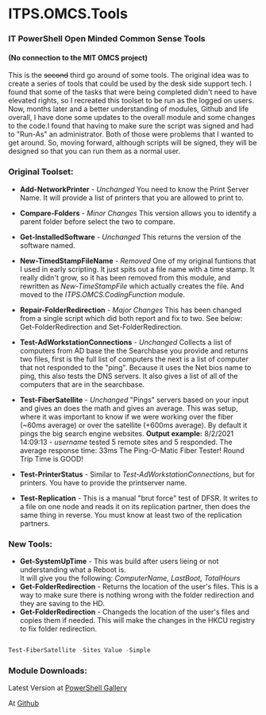 # ITPS.OMCS.Tools 
### IT PowerShell Open Minded Common Sense Tools 
#### (No connection to the MIT OMCS project) 


This is the ~~second~~ third go around of some tools.  The original idea was to create a series of tools that could be used by the desk side support tech. I found that some of the tasks that were being completed didn't need to have elevated rights, so I recreated this toolset to be run as the logged on users.  Now, months later and a better understanding of modules, Github and life overall, I have done some updates to the overall module and some changes to the code.I found that having to make sure the script was signed and had to "Run-As" an administrator.  Both of those were problems that I wanted to get around.  So, moving forward, although scripts will be signed, they will be designed so that you can run them as a normal user.   

### Original Toolset: 
* **Add-NetworkPrinter** - _Unchanged_ You need to know the Print Server Name.  It will provide a list of printers that you are allowed to print to.   
* **Compare-Folders** - _Minor Changes_ This version allows you to identify a parent folder before select the two to compare. 
* **Get-InstalledSoftware** - _Unchanged_ This returns the version of the software named. 
* **New-TimedStampFileName** - _Removed_ One of my original funtions that I used in early scripting.  It just spits out a file name with a time stamp. It really didn't grow, so it has been removed from this module, and rewritten as _New-TimeStampFile_ which actually creates the file.  And moved to the _ITPS.OMCS.CodingFunction_ module.  
* **Repair-FolderRedirection** - _Major Changes_ This has been changed from a single script which did both report and fix to two.  See below: Get-FolderRedirection and Set-FolderRedirection. 
* **Test-AdWorkstationConnections** - _Unchanged_ Collects a list of computers from AD base the the Searchbase you provide and returns two files, first is the full list of computers the next is a list of computer that not responded to the "ping".  Because it uses the Net bios name to ping, this also tests the DNS servers.  It also gives a list of all of the computers that are in the searchbase. 
* **Test-FiberSatellite** - _Unchanged_ "Pings" servers based on your input and gives an does the math and gives an average.  This was setup, where it was important to know if we were working over the fiber (~60ms average) or over the satellite (+600ms average). By default it pings the big search engine websites. 
**Output example:**
         8/2/2021 14:09:13 - _username_ tested 5 remote sites and 5 responded. The average response time: 33ms
         The Ping-O-Matic Fiber Tester!
         Round Trip Time is GOOD!

* **Test-PrinterStatus** - Similar to _Test-AdWorkstationConnections_, but for printers. You have to provide the printserver name.  
* **Test-Replication** - This is a manual "brut force" test of DFSR.  It writes to a file on one node and reads it on its replication partner, then does the same thing in reverse.  You must know at least two of the replication partners. 

### New Tools:
* **Get-SystemUpTime** - This was build after users lieing or not understanding what a Reboot is.  
        It will give you the following: _ComputerName, LastBoot, TotalHours_ 
* **Get-FolderRedirection** - Returns the location of the user's files.  This is a way to make sure there is nothing wrong with the folder redirection and they are saving to the HD.          
* **Get-FolderRedirection** - Changeds the location of the user's files and copies them if needed.  This will make the changes in the HKCU registry to fix folder redirection. 


```PowerShell 

Test-FiberSatellite -Sites Value -Simple

``` 

### Module Downloads:  

Latest Version at [PowerShell Gallery](https://www.powershellgallery.com/packages/ITPS.OMCS.Tools/1.8.1)  

At [Github](https://github.com/KnarrStudio/ITPS.OMCS.Tools) 


